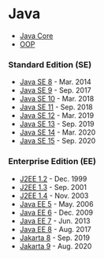 # Java
* [Java Core](https://github.com/shamy1st/java-core)
* [OOP](https://github.com/shamy1st/oop)
### Standard Edition (SE)
* [Java SE 8](https://github.com/shamy1st/java-se-8) - Mar. 2014
* [Java SE 9](https://github.com/shamy1st/java-se-9) - Sep. 2017
* [Java SE 10](https://github.com/shamy1st/java-se-10) - Mar. 2018
* [Java SE 11](https://github.com/shamy1st/java-se-11) - Sep. 2018
* [Java SE 12](https://github.com/shamy1st/java-se-12) - Mar. 2019
* [Java SE 13](https://github.com/shamy1st/java-se-13) - Sep. 2019
* [Java SE 14](https://github.com/shamy1st/java-se-14) - Mar. 2020
* [Java SE 15](https://github.com/shamy1st/java-se-15) - Sep. 2020

### Enterprise Edition (EE)
* [J2EE 1.2](https://github.com/shamy1st/j2ee-1.2) - Dec. 1999
* [J2EE 1.3](https://github.com/shamy1st/j2ee-1.3) - Sep. 2001
* [J2EE 1.4](https://github.com/shamy1st/j2ee-1.4) - Nov. 2003
* [Java EE 5](https://github.com/shamy1st/java-ee-5) - May. 2006
* [Java EE 6](https://github.com/shamy1st/java-ee-6) - Dec. 2009
* [Java EE 7](https://github.com/shamy1st/java-ee-7) - Jun. 2013
* [Java EE 8](https://github.com/shamy1st/java-ee-8) - Aug. 2017
* [Jakarta 8](https://github.com/shamy1st/jakarta-8) - Sep. 2019
* [Jakarta 9](https://github.com/shamy1st/jakarta-9) - Aug. 2020

